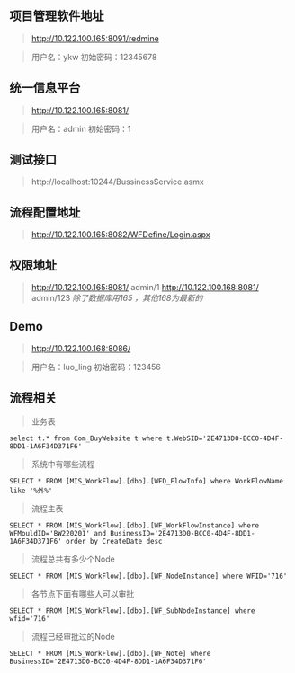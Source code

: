 ## 项目管理软件地址
> http://10.122.100.165:8091/redmine

> 用户名：ykw 初始密码：12345678

## 统一信息平台
> http://10.122.100.165:8081/

> 用户名：admin 初始密码：1

## 测试接口
> http://localhost:10244/BussinessService.asmx

## 流程配置地址
> http://10.122.100.165:8082/WFDefine/Login.aspx

## 权限地址
> http://10.122.100.165:8081/ admin/1
> http://10.122.100.168:8081/ admin/123 *除了数据库用165 ，其他168为最新的*

## Demo
> http://10.122.100.168:8086/ 

> 用户名：luo_ling 初始密码：123456

## 流程相关
> 业务表
```
select t.* from Com_BuyWebsite t where t.WebSID='2E4713D0-BCC0-4D4F-8DD1-1A6F34D371F6'
```
>系统中有哪些流程
```
SELECT * FROM [MIS_WorkFlow].[dbo].[WFD_FlowInfo] where WorkFlowName like '%外%'
```

>流程主表
```
SELECT * FROM [MIS_WorkFlow].[dbo].[WF_WorkFlowInstance] where WFMouldID='BW220201' and BusinessID='2E4713D0-BCC0-4D4F-8DD1-1A6F34D371F6' order by CreateDate desc
```

>流程总共有多少个Node
```
SELECT * FROM [MIS_WorkFlow].[dbo].[WF_NodeInstance] where WFID='716'
```
>各节点下面有哪些人可以审批
```
SELECT * FROM [MIS_WorkFlow].[dbo].[WF_SubNodeInstance] where wfid='716' 
```

>流程已经审批过的Node
>
```
SELECT * FROM [MIS_WorkFlow].[dbo].[WF_Note] where BusinessID='2E4713D0-BCC0-4D4F-8DD1-1A6F34D371F6'
```

